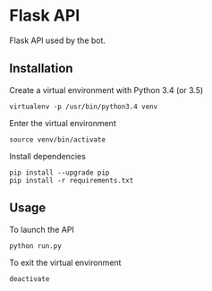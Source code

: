 Flask API
=========

Flask API used by the bot.


## Installation

Create a virtual environment with Python 3.4 (or 3.5)

	virtualenv -p /usr/bin/python3.4 venv

Enter the virtual environment

	source venv/bin/activate

Install dependencies

	pip install --upgrade pip
	pip install -r requirements.txt


## Usage

To launch the API

	python run.py

To exit the virtual environment

	deactivate

